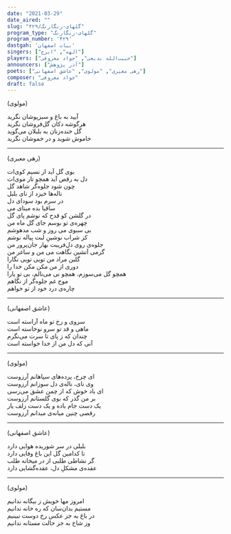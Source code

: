 ```yaml
---
date: "2021-03-29"
date_aired: ""
slug: "گلهای-رنگارنگ/۴۲۹"
program_type: "گلهای-رنگارنگ"
program_number: '۴۲۹'
dastgah: 'بیات اصفهان'
singers: ["الهه", "ایرج"]
players: ["حبیب‌الله بدیعی", "جواد معروفی"]
announcers: ["آذر پژوهش"]
poets: ["رهی معیری", "مولوی", "عاشق اصفهانی"]
composer: "جواد معروفی"
draft: false
---
```


(مولوی)  

آیید به باغ و سبزپوشان نگرید  
هرگوشه دکان گل‌فروشان نگرید  
گل خنده‌زنان به بلبلان می‌گوید  
خاموش شوید و در خموشان نگرید  

---  

(رهی معیری)  

بوی گل آید از نسیم کوی‌ات  
دل به رقص آید همچو تار موی‌ات  
چون شود جلوه‌گر شاهد گل  
ناله‌ها خیزد از نای بلبل  
در سرم بود سودای دل  
ساقیا بده مینای می  
در گلشن کو قدح که نوشم پای گل  
چهره‌ی تو بوسم جای گل ماه من  
بی سبوی می روز و شب مدهوشم  
کز شراب نوشینِ لبت پیاله نوشم  
جلوه‌ی روی دل‌فریبت بهار جان‌پرور من  
گرمی آتشین نگاهت می من و ساغر من  
گلبن مراد من تویی تویی نگارا  
دوری از من مکن مکن خدا را  
همچو گل می‌سوزم، همچو نی می‌نالم، بی تو یارا  
موج غم جلوه‌گر از نگاهم  
چاره‌ی درد خود از تو خواهم  

---  

(عاشق اصفهانی)  

سروی و رخ تو ماه آراسته است  
ماهی و قد تو سرو نوخاسته است  
چندان که ز پای تا سرت می‌نگرم  
آنی که دل من از خدا خواسته است  

---  

(مولوی)  

ای چرخ، پرده‌های سپاهانم آرزوست  
وی نای، ناله‌ی دل سوزانم آرزوست  
ای باد خوش که از چمن عشق می‌رسی  
بر من گذر كه بوی گلستانم آرزوست  
یک دست جام باده و یک دست زلف یار  
رقصی چنین میانه‌ی میدانم آرزوست  

---  

(عاشق اصفهانی)  

بلبلی در سر شوریده هوایی دارد  
تا کدامین گل این باغ وفایی دارد  
گر نشاطی طلبی از در میخانه طلب  
عقده‌ی مشکلِ دل، عقده‌گشایی دارد  

---  

(مولوی)  

امروز مها خویش ز بیگانه ندانیم  
مستیم بدان‌سان که ره خانه ندانیم  
در باغ به جز عکس رخ دوست نبینیم  
وز شاخ به جز حالت مستانه ندانیم  
